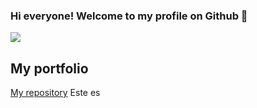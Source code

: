 ### Hi everyone! Welcome to my profile on Github 👋

![](https://tatiana-vasquez.github.io/web-tati/)

## My portfolio
[ My repository](https://tatiana-vasquez.github.io/my_portfolio-2.0/#page-top) Este es

<!--
**Tatiana-vasquez/Tatiana-vasquez** is a ✨ _special_ ✨ repository because its `README.md` (this file) appears on your GitHub profile.

Here are some ideas to get you started:

- 🔭 I’m currently working on ...
- 🌱 I’m currently learning ...
- 👯 I’m looking to collaborate on ...
- 🤔 I’m looking for help with ...
- 💬 Ask me about ...
- 📫 How to reach me: ...
- 😄 Pronouns: ...
- ⚡ Fun fact: ...
-->
